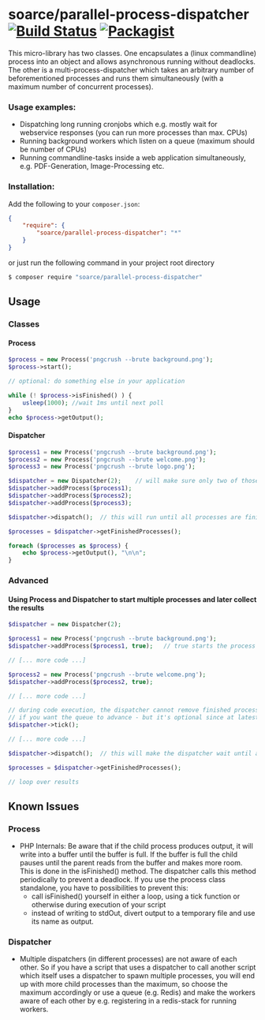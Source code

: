 # soarce/parallel-process-dispatcher [![Build Status](https://travis-ci.com/soarce/parallel-process-dispatcher.svg?branch=master)](https://travis-ci.com/soarce/parallel-process-dispatcher) [![Packagist](https://img.shields.io/packagist/dt/soarce/parallel-process-dispatcher.svg)](https://packagist.org/packages/soarce/parallel-process-dispatcher)

This micro-library has two classes. One encapsulates a (linux commandline) process into an object and allows asynchronous running without deadlocks. 
The other is a multi-process-dispatcher which takes an arbitrary number of beforementioned processes and runs them simultaneously (with a maximum number of concurrent processes).

### Usage examples:
* Dispatching long running cronjobs which e.g. mostly wait for webservice responses (you can run more processes than
  max. CPUs)
* Running background workers which listen on a queue (maximum should be number of CPUs)
* Running commandline-tasks inside a web application simultaneously, e.g. PDF-Generation, Image-Processing etc.


### Installation:

Add the following to your `composer.json`:
```json
{
    "require": {
        "soarce/parallel-process-dispatcher": "*"
    }
}
```

or just run the following command in your project root directory

```sh
$ composer require "soarce/parallel-process-dispatcher"
```

## Usage

### Classes

#### Process

```php
$process = new Process('pngcrush --brute background.png');
$process->start();

// optional: do something else in your application

while (! $process->isFinished() ) {
    usleep(1000); //wait 1ms until next poll
}
echo $process->getOutput();
```

#### Dispatcher

```php
$process1 = new Process('pngcrush --brute background.png');
$process2 = new Process('pngcrush --brute welcome.png'); 
$process3 = new Process('pngcrush --brute logo.png'); 

$dispatcher = new Dispatcher(2);    // will make sure only two of those will actually run at the same time
$dispatcher->addProcess($process1);
$dispatcher->addProcess($process2);
$dispatcher->addProcess($process3);

$dispatcher->dispatch();  // this will run until all processes are finished.

$processes = $dispatcher->getFinishedProcesses();

foreach ($processes as $process) {
    echo $process->getOutput(), "\n\n";
}
```

### Advanced

#### Using Process and Dispatcher to start multiple processes and later collect the results

```php
$dispatcher = new Dispatcher(2);

$process1 = new Process('pngcrush --brute background.png');
$dispatcher->addProcess($process1, true);   // true starts the process if there are still free slots

// [... more code ...]

$process2 = new Process('pngcrush --brute welcome.png'); 
$dispatcher->addProcess($process2, true);

// [... more code ...]

// during code execution, the dispatcher cannot remove finished processes from the stack, so you have to call the tick()-function
// if you want the queue to advance - but it's optional since at latest the __destruct() function will call dispatch(); 
$dispatcher->tick();

// [... more code ...]

$dispatcher->dispatch();  // this will make the dispatcher wait until all the processes are finished, if they are still running

$processes = $dispatcher->getFinishedProcesses();

// loop over results
```





## Known Issues

### Process

* PHP Internals: Be aware that if the child process produces output, it will write into a buffer until the buffer is
full. If the buffer is full the child pauses until the parent reads from the buffer and makes more room. This is done
in the isFinished() method. The dispatcher calls this method periodically to prevent a deadlock. If you use the process
class standalone, you have to possibilities to prevent this:
  * call isFinished() yourself in either a loop, using a tick function or otherwise during execution of your script
  * instead of writing to stdOut, divert output to a temporary file and use its name as output.
  
### Dispatcher

* Multiple dispatchers (in different processes) are not aware of each other. So if you have a script that uses a
dispatcher to call another script which itself uses a dispatcher to spawn multiple processes, you will end up with more
child processes than the maximum, so choose the maximum accordingly or use a queue (e.g. Redis) and make the workers
aware of each other by e.g. registering in a redis-stack for running workers.

